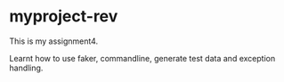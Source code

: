 # myproject-rev

This is my assignment4.

Learnt how to use faker, commandline, generate test data and exception handling.

